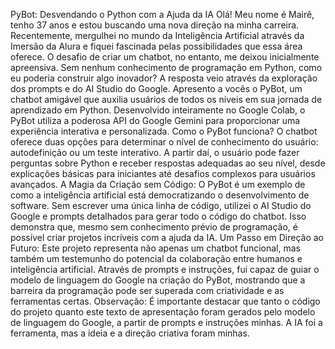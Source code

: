 PyBot: Desvendando o Python com a Ajuda da IA
Olá! Meu nome é Mairê, tenho 37 anos e estou buscando uma nova direção na minha carreira. Recentemente, mergulhei no mundo da Inteligência Artificial através da Imersão da Alura e fiquei fascinada pelas possibilidades que essa área oferece.
O desafio de criar um chatbot, no entanto, me deixou inicialmente apreensiva. Sem nenhum conhecimento de programação em Python, como eu poderia construir algo inovador? A resposta veio através da exploração dos prompts e do AI Studio do Google.
Apresento a vocês o PyBot, um chatbot amigável que auxilia usuários de todos os níveis em sua jornada de aprendizado em Python. Desenvolvido inteiramente no Google Colab, o PyBot utiliza a poderosa API do Google Gemini para proporcionar uma experiência interativa e personalizada.
Como o PyBot funciona?
O chatbot oferece duas opções para determinar o nível de conhecimento do usuário: autodefinição ou um teste interativo. A partir daí, o usuário pode fazer perguntas sobre Python e receber respostas adequadas ao seu nível, desde explicações básicas para iniciantes até desafios complexos para usuários avançados.
A Magia da Criação sem Código:
O PyBot é um exemplo de como a inteligência artificial está democratizando o desenvolvimento de software. Sem escrever uma única linha de código, utilizei o AI Studio do Google e prompts detalhados para gerar todo o código do chatbot. Isso demonstra que, mesmo sem conhecimento prévio de programação, é possível criar projetos incríveis com a ajuda da IA.
Um Passo em Direção ao Futuro:
Este projeto representa não apenas um chatbot funcional, mas também um testemunho do potencial da colaboração entre humanos e inteligência artificial. Através de prompts e instruções, fui capaz de guiar o modelo de linguagem do Google na criação do PyBot, mostrando que a barreira da programação pode ser superada com criatividade e as ferramentas certas.
Observação: É importante destacar que tanto o código do projeto quanto este texto de apresentação foram gerados pelo modelo de linguagem do Google, a partir de prompts e instruções minhas. A IA foi a ferramenta, mas a ideia e a direção criativa foram minhas.
